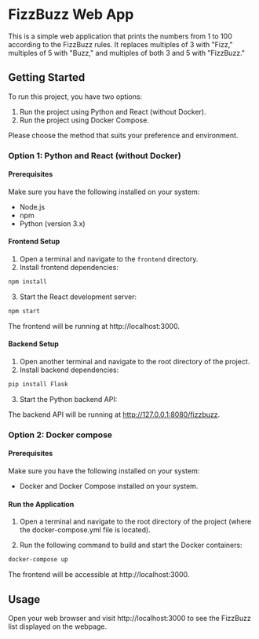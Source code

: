 # FizzBuzz Web App

This is a simple web application that prints the numbers from 1 to 100 according to the FizzBuzz rules. It replaces multiples of 3 with "Fizz," multiples of 5 with "Buzz," and multiples of both 3 and 5 with "FizzBuzz."

## Getting Started

To run this project, you have two options:

1. Run the project using Python and React (without Docker).
2. Run the project using Docker Compose.

Please choose the method that suits your preference and environment.

### Option 1: Python and React (without Docker)

#### Prerequisites

Make sure you have the following installed on your system:

- Node.js
- npm
- Python (version 3.x)

#### Frontend Setup

1. Open a terminal and navigate to the `frontend` directory.
2. Install frontend dependencies:

```bash
npm install
```
3. Start the React development server:

```bash
npm start
```
The frontend will be running at http://localhost:3000.

#### Backend Setup

1. Open another terminal and navigate to the root directory of the project.
2. Install backend dependencies:

```bash
pip install Flask
```
3. Start the Python backend API:

The backend API will be running at http://127.0.0.1:8080/fizzbuzz.

### Option 2: Docker compose

#### Prerequisites

Make sure you have the following installed on your system:

- Docker and Docker Compose installed on your system.

#### Run the Application

1. Open a terminal and navigate to the root directory of the project (where the docker-compose.yml file is located).

2. Run the following command to build and start the Docker containers:

```bash
docker-compose up
```

The frontend will be accessible at http://localhost:3000.

## Usage
Open your web browser and visit http://localhost:3000 to see the FizzBuzz list displayed on the webpage.
